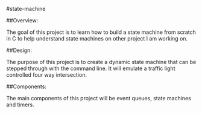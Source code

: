 #state-machine

##Overview:

The goal of this project is to learn how to build a state machine from scratch in C to help understand state machines on other project I am working on.

##Design:

The purpose of this project is to create a dynamic state machine that can be stepped through with the command line. It will emulate a traffic light controlled four way intersection.

##Components:

The main components of this project will be event queues, state machines and timers.